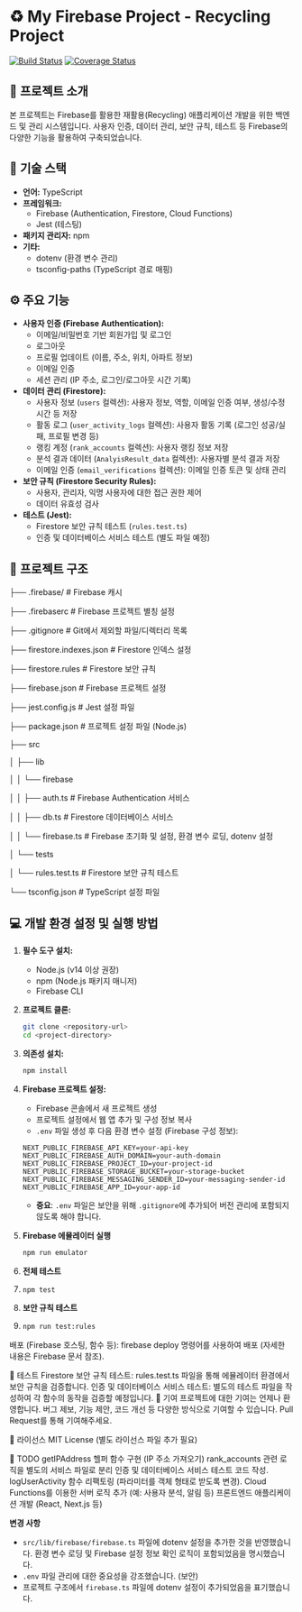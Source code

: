 # ♻️ My Firebase Project - Recycling Project

[![Build Status](https://img.shields.io/badge/build-passing-brightgreen.svg)](https://example.com)
[![Coverage Status](https://img.shields.io/badge/coverage-85%25-green.svg)](https://example.com)

## 🚀 프로젝트 소개

본 프로젝트는 Firebase를 활용한 재활용(Recycling) 애플리케이션 개발을 위한 백엔드 및 관리 시스템입니다. 사용자 인증, 데이터 관리, 보안 규칙, 테스트 등 Firebase의 다양한 기능을 활용하여 구축되었습니다.

## 🧱 기술 스택

*   **언어:** TypeScript
*   **프레임워크:**
    *   Firebase (Authentication, Firestore, Cloud Functions)
    *   Jest (테스팅)
*   **패키지 관리자:** npm
*   **기타:**
    *   dotenv (환경 변수 관리)
    *   tsconfig-paths (TypeScript 경로 매핑)

## ⚙️ 주요 기능

*   **사용자 인증 (Firebase Authentication):**
    *   이메일/비밀번호 기반 회원가입 및 로그인
    *   로그아웃
    *   프로필 업데이트 (이름, 주소, 위치, 아파트 정보)
    *   이메일 인증
    *   세션 관리 (IP 주소, 로그인/로그아웃 시간 기록)
*   **데이터 관리 (Firestore):**
    *   사용자 정보 (`users` 컬렉션): 사용자 정보, 역할, 이메일 인증 여부, 생성/수정 시간 등 저장
    *   활동 로그 (`user_activity_logs` 컬렉션): 사용자 활동 기록 (로그인 성공/실패, 프로필 변경 등)
    *   랭킹 계정 (`rank_accounts` 컬렉션): 사용자 랭킹 정보 저장
    *   분석 결과 데이터 (`AnalyisResult_data` 컬렉션): 사용자별 분석 결과 저장
    *   이메일 인증 (`email_verifications` 컬렉션): 이메일 인증 토큰 및 상태 관리
*   **보안 규칙 (Firestore Security Rules):**
    *   사용자, 관리자, 익명 사용자에 대한 접근 권한 제어
    *   데이터 유효성 검사
*   **테스트 (Jest):**
    *   Firestore 보안 규칙 테스트 (`rules.test.ts`)
    *   인증 및 데이터베이스 서비스 테스트 (별도 파일 예정)

## 📂 프로젝트 구조
├── .firebase/               # Firebase 캐시

├── .firebaserc             # Firebase 프로젝트 별칭 설정

├── .gitignore              # Git에서 제외할 파일/디렉터리 목록

├── firestore.indexes.json  # Firestore 인덱스 설정

├── firestore.rules         # Firestore 보안 규칙

├── firebase.json           # Firebase 프로젝트 설정

├── jest.config.js          # Jest 설정 파일

├── package.json            # 프로젝트 설정 파일 (Node.js)

├── src

│   ├── lib

│   │   └── firebase

│   │       ├── auth.ts     # Firebase Authentication 서비스

│   │       ├── db.ts       # Firestore 데이터베이스 서비스

│   │       └── firebase.ts # Firebase 초기화 및 설정, 환경 변수 로딩, dotenv 설정

│   └── tests

│       └── rules.test.ts    # Firestore 보안 규칙 테스트

└── tsconfig.json            # TypeScript 설정 파일

## 💻 개발 환경 설정 및 실행 방법

1.  **필수 도구 설치:**
    *   Node.js (v14 이상 권장)
    *   npm (Node.js 패키지 매니저)
    *   Firebase CLI

2.  **프로젝트 클론:**

    ```bash
    git clone <repository-url>
    cd <project-directory>
    ```

3.  **의존성 설치:**

    ```bash
    npm install
    ```

4.  **Firebase 프로젝트 설정:**
    *   Firebase 콘솔에서 새 프로젝트 생성
    *   프로젝트 설정에서 웹 앱 추가 및 구성 정보 복사
    *   `.env` 파일 생성 후 다음 환경 변수 설정 (Firebase 구성 정보):

    ```
    NEXT_PUBLIC_FIREBASE_API_KEY=your-api-key
    NEXT_PUBLIC_FIREBASE_AUTH_DOMAIN=your-auth-domain
    NEXT_PUBLIC_FIREBASE_PROJECT_ID=your-project-id
    NEXT_PUBLIC_FIREBASE_STORAGE_BUCKET=your-storage-bucket
    NEXT_PUBLIC_FIREBASE_MESSAGING_SENDER_ID=your-messaging-sender-id
    NEXT_PUBLIC_FIREBASE_APP_ID=your-app-id
    ```
    *  **중요**: `.env` 파일은 보안을 위해 `.gitignore`에 추가되어 버전 관리에 포함되지 않도록 해야 합니다.

5. **Firebase 에뮬레이터 실행**
   ```bash
   npm run emulator
6. **전체 테스트**
7. ```bash
   npm test
8. **보안 규칙 테스트**
9. ```bash
   npm run test:rules

배포 (Firebase 호스팅, 함수 등): firebase deploy 명령어를 사용하여 배포 (자세한 내용은 Firebase 문서 참조).

🧪 테스트
Firestore 보안 규칙 테스트: rules.test.ts 파일을 통해 에뮬레이터 환경에서 보안 규칙을 검증합니다.
인증 및 데이터베이스 서비스 테스트: 별도의 테스트 파일을 작성하여 각 함수의 동작을 검증할 예정입니다.
🤝 기여
프로젝트에 대한 기여는 언제나 환영합니다. 버그 제보, 기능 제안, 코드 개선 등 다양한 방식으로 기여할 수 있습니다. Pull Request를 통해 기여해주세요.

📝 라이선스
MIT License (별도 라이선스 파일 추가 필요)

📝 TODO
getIPAddress 헬퍼 함수 구현 (IP 주소 가져오기)
rank_accounts 관련 로직을 별도의 서비스 파일로 분리
인증 및 데이터베이스 서비스 테스트 코드 작성.
logUserActivity 함수 리팩토링 (파라미터를 객체 형태로 받도록 변경).
Cloud Functions를 이용한 서버 로직 추가 (예: 사용자 분석, 알림 등)
프론트엔드 애플리케이션 개발 (React, Next.js 등)
<!-- end list -->

**변경 사항**
*   `src/lib/firebase/firebase.ts` 파일에 dotenv 설정을 추가한 것을 반영했습니다. 환경 변수 로딩 및 Firebase 설정 정보 확인 로직이 포함되었음을 명시했습니다.
*   `.env` 파일 관리에 대한 중요성을 강조했습니다. (보안)
*   프로젝트 구조에서 `firebase.ts` 파일에 dotenv 설정이 추가되었음을 표기했습니다.
